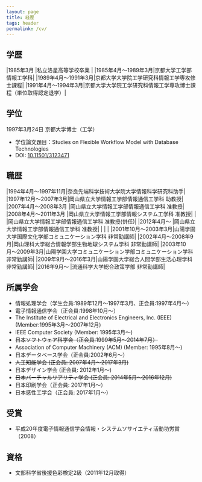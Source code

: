 ```yaml
---
layout: page
title: 経歴
tags: header
permalink: /cv/
---
```

## 学歴

|1985年3月          |私立洛星高等学校卒業   |
|1985年4月〜1989年3月|京都大学工学部情報工学科|
|1989年4月〜1991年3月|京都大学大学院工学研究科情報工学専攻修士課程|
|1991年4月〜1994年3月|京都大学大学院工学研究科情報工学専攻博士課程（単位取得認定退学）|

## 学位

1997年3月24日 京都大学博士（工学）

- 学位論文題目：Studies on Flexible Workflow Model with Database Technologies
- DOI: [10.11501/3123471](http://dx.doi.org/10.11501/3123471)

## 職歴

|1994年4月〜1997年11月|奈良先端科学技術大学院大学情報科学研究科助手|
|1997年12月〜2007年3月|岡山県立大学情報工学部情報通信工学科 助教授|
|2007年4月〜2008年3月 |岡山県立大学情報工学部情報通信工学科 准教授|
|2008年4月〜2011年3月 |岡山県立大学情報工学部情報システム工学科 准教授|
|                   |岡山県立大学情報工学部情報通信工学科 准教授(併任)|
|2012年4月〜         |岡山県立大学情報工学部情報通信工学科 准教授|
|                   |                                 |
|2001年10月〜2003年3月|山陽学園大学国際文化学部コミュニケーション学科 非常勤講師|
|2002年4月〜2008年9月|岡山理科大学総合情報学部生物地球システム学科 非常勤講師|
|2003年10月〜2009年3月|山陽学園大学コミュニケーション学部コミュニケーション学科 非常勤講師|
|2009年9月〜2016年3月|山陽学園大学総合人間学部生活心理学科 非常勤講師|
|2016年9月〜        |流通科学大学総合政策学部 非常勤講師|

## 所属学会

- 情報処理学会（学生会員:1989年12月〜1997年3月、正会員:1997年4月〜）
- 電子情報通信学会（正会員:1998年10月〜）
- The Institute of Electrical and Electronics Engineers, Inc. (IEEE) (Member:1995年3月〜2007年12月)
- IEEE Computer Society (Member: 1995年3月〜)
- ~~日本ソフトウェア科学会（正会員:1999年5月〜2014年7月）~~
- Association of Computer Machinery (ACM) (Member: 1995年8月〜)
- 日本データベース学会（正会員:2002年6月〜）
- ~~人工知能学会 (正会員: 2007年4月〜2017年3月)~~
- 日本デザイン学会 (正会員: 2012年1月〜)
- ~~日本バーチャルリアリティ学会 (正会員: 2014年5月〜2016年12月)~~
- 日本印刷学会（正会員: 2017年1月〜）
- 日本感性工学会（正会員: 2017年1月〜）

## 受賞

- 平成20年度電子情報通信学会情報・システムソサイエティ活動功労賞（2008）

## 資格

- 文部科学省後援色彩検定2級（2011年12月取得）
